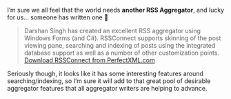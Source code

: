 I&#8217;m sure we all feel that the world needs **another RSS Aggregator**, and lucky for us&#8230; someone has written one 🙂

> Darshan Singh has created an excellent RSS aggregator using Windows Forms (and C#). RSSConnect supports skinning of the post viewing pane, searching and indexing of posts using the integrated database support as well as a number of other customization points.  
> <a href="http://www.perfectxml.com/RSSConnect/" target="_blank">Download RSSConnect from PerfectXML.com</a> 

Seriously though, it looks like it has some interesting features around searching/indexing, so I&#8217;m sure it will add to that great pool of desirable aggregator features that all aggregator writers are helping to advance.